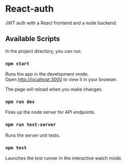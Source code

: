 # React-auth

JWT auth with a React frontend and a node backend.

## Available Scripts

In the project directory, you can run:

### `npm start`

Runs the app in the development mode.\
Open [http://localhost:3000](http://localhost:3000) to view it in your browser.

The page will reload when you make changes.

### `npm run dev`

Fires up the node server for API endpoints.

### `npm run test-server`

Runs the server unit tests.

### `npm test`

Launches the test runner in the interactive watch mode.


